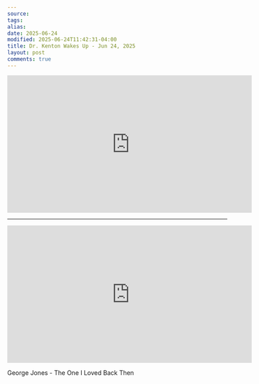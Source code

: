 ```yaml
---
source:
tags:
alias:
date: 2025-06-24
modified: 2025-06-24T11:42:31-04:00
title: Dr. Kenton Wakes Up - Jun 24, 2025
layout: post
comments: true
---
```


  

<iframe width="560" height="315" src="https://www.youtube.com/embed/gwcqorWWbKU" title="YouTube video player" frameborder="0" allow="accelerometer; autoplay; clipboard-write; encrypted-media; gyroscope; picture-in-picture; web-share" allowfullscreen></iframe>



---

<iframe width="560" height="315" src="https://www.youtube.com/embed/uoGqL8_CU3s?si=-8s7nDCLSnXL7UUa" title="YouTube video player" frameborder="0" allow="accelerometer; autoplay; clipboard-write; encrypted-media; gyroscope; picture-in-picture; web-share" referrerpolicy="strict-origin-when-cross-origin" allowfullscreen></iframe>

George Jones - The One I Loved Back Then